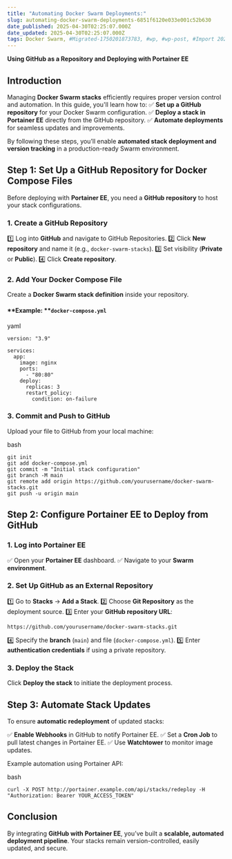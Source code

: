 ```yaml
---
title: "Automating Docker Swarm Deployments:"
slug: automating-docker-swarm-deployments-6851f6120e033e001c52b630
date_published: 2025-04-30T02:25:07.000Z
date_updated: 2025-04-30T02:25:07.000Z
tags: Docker Swarm, #Migrated-1750201873783, #wp, #wp-post, #Import 2025-06-17 16:11
---
```


**Using GitHub as a Repository and Deploying with Portainer EE**

## **Introduction**

Managing **Docker Swarm stacks** efficiently requires proper version control and automation. In this guide, you'll learn how to: ✅ **Set up a GitHub repository** for your Docker Swarm configuration. ✅ **Deploy a stack in Portainer EE** directly from the GitHub repository. ✅ **Automate deployments** for seamless updates and improvements.

By following these steps, you’ll enable **automated stack deployment and version tracking** in a production-ready Swarm environment.

## **Step 1: Set Up a GitHub Repository for Docker Compose Files**

Before deploying with **Portainer EE**, you need a **GitHub repository** to host your stack configurations.

### **1. Create a GitHub Repository**

1️⃣ Log into **GitHub** and navigate to GitHub Repositories. 2️⃣ Click **New repository** and name it (e.g., `docker-swarm-stacks`). 3️⃣ Set visibility (**Private** or **Public**). 4️⃣ Click **Create repository**.

### **2. Add Your Docker Compose File**

Create a **Docker Swarm stack definition** inside your repository.

#### **Example: **`docker-compose.yml`

yaml

    version: "3.9"
    
    services:
      app:
        image: nginx
        ports:
          - "80:80"
        deploy:
          replicas: 3
          restart_policy:
            condition: on-failure
    

### **3. Commit and Push to GitHub**

Upload your file to GitHub from your local machine:

bash

    git init
    git add docker-compose.yml
    git commit -m "Initial stack configuration"
    git branch -M main
    git remote add origin https://github.com/yourusername/docker-swarm-stacks.git
    git push -u origin main
    

## **Step 2: Configure Portainer EE to Deploy from GitHub**

### **1. Log into Portainer EE**

✅ Open your **Portainer EE** dashboard. ✅ Navigate to your **Swarm environment**.

### **2. Set Up GitHub as an External Repository**

1️⃣ Go to **Stacks** → **Add a Stack**. 2️⃣ Choose **Git Repository** as the deployment source. 3️⃣ Enter your **GitHub repository URL**:

    https://github.com/yourusername/docker-swarm-stacks.git
    

4️⃣ Specify the **branch** (`main`) and file (`docker-compose.yml`). 5️⃣ Enter **authentication credentials** if using a private repository.

### **3. Deploy the Stack**

Click **Deploy the stack** to initiate the deployment process.

## **Step 3: Automate Stack Updates**

To ensure **automatic redeployment** of updated stacks:

✅ **Enable Webhooks** in GitHub to notify Portainer EE. ✅ Set a **Cron Job** to pull latest changes in Portainer EE. ✅ Use **Watchtower** to monitor image updates.

Example automation using Portainer API:

bash

    curl -X POST http://portainer.example.com/api/stacks/redeploy -H "Authorization: Bearer YOUR_ACCESS_TOKEN"
    

## **Conclusion**

By integrating **GitHub with Portainer EE**, you’ve built a **scalable, automated deployment pipeline**. Your stacks remain version-controlled, easily updated, and secure.
